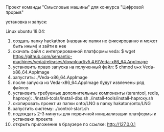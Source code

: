 Проект команды  "Смысловые машины" для конкурса "Цифровой прорыв"

установка и запуск:

Linux ubuntu 18.04:

1. создать папку hackathon (название папки не фиксированно и может быть иным) и зайти в нее
2. скачать файл c интегрированной платформы veda: $ wget https://github.com/semantic-machines/veda/releases/download/v5.4.6/Veda-x86_64.AppImage
3. установить право запуска на полученный файл: $ chmod u+x Veda-x86_64.AppImage
4. запустить: ./Veda-x86_64.AppImage
5. после запуска из Veda-x86_64.AppImage будут извлечены ряд файлов
6. установить требуемые дополнительные компоненты (tarantool, redis, haproxy):  ./install-tools/install-dbs.sh ./install-tools/install-haproxy.sh  
7. скопировать проект из папки onto/LNG в папку hakaton/onto/LNG
8. запустить систему: ./control-start.sh 
9. подождать 2-3 минуты для первичной инициализации платформы и установки проекта 
10. открыть приложение в браузере по ссылке: http://127.0.0.1
